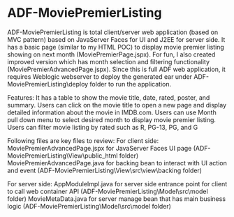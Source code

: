 # ADF-MoviePremierListing
ADF-MoviePremierListing is total client/server web application (based on MVC pattern) based on JavaServer Faces for UI and J2EE for server side.
It has a basic page (similar to my HTML POC) to display movie premier listing showing on next month (MoviePremierPage.jspx).
For fun, I also created improved version which has month selection and filtering functionality (MoviePremierAdvancedPage.jspx).
Since this is full ADF web application, it requires Weblogic webserver to deploy the generated ear under ADF-MoviePremierListing\deploy folder to run the application.

Features:
  It has a table to show the movie title, date, rated, poster, and summary.
  Users can click on the movie title to open a new page and display detailed information about the movie in IMDB.com.
  Users can use Month pull down menu to select desired month to display movie premier listing.
  Users can filter movie listing by rated such as R, PG-13, PG, and G

Following files are key files to review:
For client side:
  MoviePremierAdvancedPage.jspx for JavaServer Faces UI page (ADF-MoviePremierListing\View\public_html folder)
  MoviePremierAdvancedPage.java for backing bean to interact with UI action and event (ADF-MoviePremierListing\View\src\view\backing folder)

For server side:
  AppModuleImpl.java for server side entrance point for client to call web container API (ADF-MoviePremierListing\Model\src\model folder)
  MovieMetaData.java for server manage bean that has main business logic (ADF-MoviePremierListing\Model\src\model folder)
